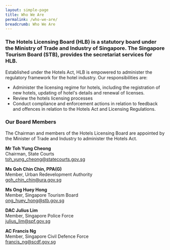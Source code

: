 ```yaml
---
layout: simple-page
title: Who We Are
permalink: /who-we-are/
breadcrumb: Who We Are
---
```


### The Hotels Licensing Board (HLB) is a statutory board under the Ministry of Trade and Industry of Singapore. The Singapore Tourism Board (STB), provides the secretariat services for HLB.

Established under the Hotels Act, HLB is empowered to administer the regulatory framework for the hotel industry. Our responsibilities are:

* Administer the licensing regime for hotels, including the registration of new hotels, updating of hotel's details and renewal of licenses.
* Review the hotels licensing processes
* Conduct compliance and enforcement actions in relation to feedback and offences in relation to the Hotels Act and Licensing Regulations.

### **Our Board Members**

The Chairman and members of the Hotels Licensing Board are appointed by the Minister of Trade and Industry to administer the Hotels Act.

**Mr Toh Yung Cheong**<br>
Chairman, State Courts<br>
[toh_yung_cheong@statecourts.gov.sg](toh_yung_cheong@statecourts.gov.sg)

**Ms Goh Chin Chin, PPA(G)**<br>
Member, Urban Redevelopment Authority<br>
[goh_chin_chin@ura.gov.sg](goh_chin_chin@ura.gov.sg)

**Ms Ong Huey Hong**<br>
Member, Singapore Tourism Board<br>
[ong_huey_hong@stb.gov.sg](ong_huey_hong@stb.gov.sg)

**DAC Julius Lim**<br>
Member, Singapore Police Force<br>
[julius_lim@spf.gov.sg](julius_lim@spf.gov.sg)

**AC Francis Ng**<br>
Member, Singapore Civil Defence Force<br>
[francis_ng@scdf.gov.sg](francis_ng@scdf.gov.sg)
